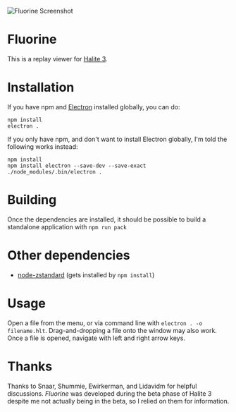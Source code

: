 ![Fluorine Screenshot](https://user-images.githubusercontent.com/16438795/46572697-29432d80-c982-11e8-8890-43516df4f997.png)

# Fluorine

This is a replay viewer for [Halite 3](https://halite.io/).

# Installation

If you have npm and [Electron](https://electron.atom.io/) installed globally, you can do:

```
npm install
electron .
```

If you only have npm, and don't want to install Electron globally, I'm told the following works instead:

```
npm install
npm install electron --save-dev --save-exact
./node_modules/.bin/electron .
```

# Building

Once the dependencies are installed, it should be possible to build a standalone application with `npm run pack`

# Other dependencies

* [node-zstandard](https://www.npmjs.com/package/node-zstandard) (gets installed by `npm install`)

# Usage

Open a file from the menu, or via command line with `electron . -o filename.hlt`. Drag-and-dropping a file onto the window may also work. Once a file is opened, navigate with left and right arrow keys.

# Thanks

Thanks to Snaar, Shummie, Ewirkerman, and Lidavidm for helpful discussions. *Fluorine* was developed during the beta phase of Halite 3 despite me not actually being in the beta, so I relied on them for information.
